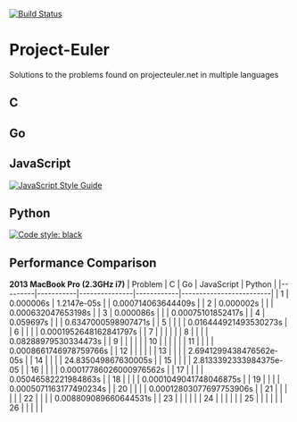 [![Build Status](https://travis-ci.org/LucasGracia/project-euler.svg?branch=master)](https://travis-ci.org/LucasGracia/project-euler)
# Project-Euler
Solutions to the problems found on projecteuler.net in multiple languages

## C

## Go

## JavaScript
[![JavaScript Style Guide](https://img.shields.io/badge/code_style-standard-brightgreen.svg)](https://standardjs.com)

## Python
[![Code style: black](https://img.shields.io/badge/code%20style-black-000000.svg)](https://github.com/psf/black)

## Performance Comparison
**2013 MacBook Pro (2.3GHz i7)**
| Problem | C         | Go            | JavaScript | Python                  |
|---------|-----------|---------------|------------|-------------------------|
| 1       | 0.000006s | 1.2147e-05s   |            | 0.000714063644409s      |
| 2       | 0.000002s |    |            | 0.000632047653198s      |
| 3       | 0.000086s |    |            | 0.00075101852417s       |
| 4       | 0.059697s |    |            | 0.6347000598907471s     |
| 5       |           |    |            | 0.016444921493530273s   |
| 6       |           |    |            | 0.0001952648162841797s  |
| 7       |           |    |            |                         |
| 8       |           |    |            | 0.08288979530334473s    |
| 9       |           |    |            |                         |
| 10      |           |    |            |                         |
| 11      |           |    |            | 0.0008661746978759766s  |
| 12      |           |    |            |                         |
| 13      |           |    |            | 2.6941299438476562e-05s |
| 14      |           |    |            | 24.835049867630005s     |
| 15      |           |    |            | 2.8133392333984375e-05  |
| 16      |           |    |            | 0.00017786026000976562s |
| 17      |           |    |            | 0.05046582221984863s    |
| 18      |           |    |            | 0.0001049041748046875s  |
| 19      |           |    |            | 0.0005071163177490234s  |
| 20      |           |    |            | 0.00012803077697753906s |
| 21      |           |    |            |                         |
| 22      |           |    |            | 0.008809089660644531s   |
| 23      |           |    |            |                     |
| 24      |           |    |            |                     |
| 25      |           |    |            |                     |
| 26      |           |    |            |                     |